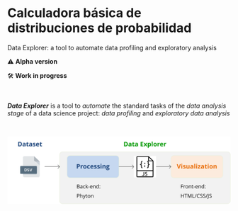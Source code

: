 # Calculadora básica de distribuciones de probabilidad
Data Explorer: a tool to automate data profiling and exploratory analysis

:warning: **Alpha version**

:hammer_and_wrench: **Work in progress**

&nbsp;  

_**Data Explorer**_ is a tool to *automate* the standard tasks of the *data analysis stage* of a data science project: *data profiling* and *exploratory data analysis*

&nbsp;

![Data Explorer diagram](/images/de_01.svg)

&nbsp;